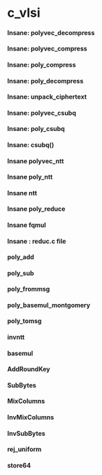 # c_vlsi
#### Insane: polyvec_decompress
#### Insane: polyvec_compress
#### Insane: poly_compress
#### Insane: poly_decompress
#### Insane: unpack_ciphertext
#### Insane: polyvec_csubq
#### Insane: poly_csubq
#### Insane: csubq()
#### Insane polyvec_ntt
#### Insane poly_ntt
#### Insane ntt
#### Insane poly_reduce 
#### Insane fqmul
#### Insane : reduc.c file
#### poly_add
#### poly_sub
#### poly_frommsg
#### poly_basemul_montgomery
#### poly_tomsg
#### invntt
#### basemul
#### AddRoundKey
#### SubBytes
#### MixColumns
#### InvMixColumns
#### InvSubBytes
#### rej_uniform
#### store64
